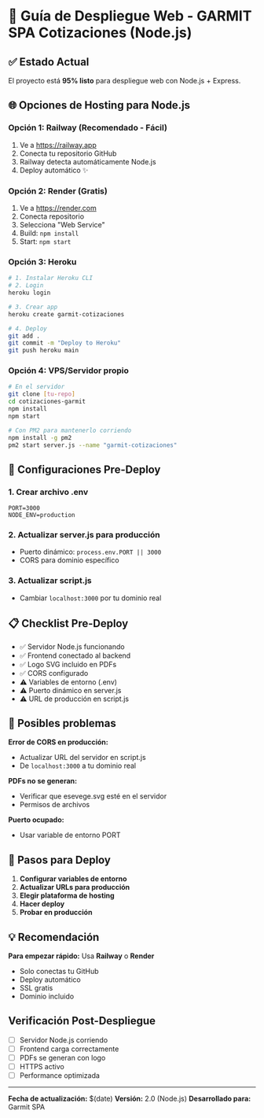 # 🚀 Guía de Despliegue Web - GARMIT SPA Cotizaciones (Node.js)

## ✅ Estado Actual
El proyecto está **95% listo** para despliegue web con Node.js + Express.

## 🌐 Opciones de Hosting para Node.js

### Opción 1: Railway (Recomendado - Fácil)
1. Ve a https://railway.app
2. Conecta tu repositorio GitHub
3. Railway detecta automáticamente Node.js
4. Deploy automático ✨

### Opción 2: Render (Gratis)
1. Ve a https://render.com
2. Conecta repositorio
3. Selecciona "Web Service"
4. Build: `npm install`
5. Start: `npm start`

### Opción 3: Heroku
```bash
# 1. Instalar Heroku CLI
# 2. Login
heroku login

# 3. Crear app
heroku create garmit-cotizaciones

# 4. Deploy
git add .
git commit -m "Deploy to Heroku"
git push heroku main
```

### Opción 4: VPS/Servidor propio
```bash
# En el servidor
git clone [tu-repo]
cd cotizaciones-garmit
npm install
npm start

# Con PM2 para mantenerlo corriendo
npm install -g pm2
pm2 start server.js --name "garmit-cotizaciones"
```

## 🔧 Configuraciones Pre-Deploy

### 1. Crear archivo .env
```
PORT=3000
NODE_ENV=production
```

### 2. Actualizar server.js para producción
- Puerto dinámico: `process.env.PORT || 3000`
- CORS para dominio específico

### 3. Actualizar script.js
- Cambiar `localhost:3000` por tu dominio real

## 📋 Checklist Pre-Deploy

- ✅ Servidor Node.js funcionando
- ✅ Frontend conectado al backend
- ✅ Logo SVG incluido en PDFs
- ✅ CORS configurado
- ⚠️ Variables de entorno (.env)
- ⚠️ Puerto dinámico en server.js
- ⚠️ URL de producción en script.js

## 🐛 Posibles problemas

**Error de CORS en producción:**
- Actualizar URL del servidor en script.js
- De `localhost:3000` a tu dominio real

**PDFs no se generan:**
- Verificar que esevege.svg esté en el servidor
- Permisos de archivos

**Puerto ocupado:**
- Usar variable de entorno PORT

## 🎯 Pasos para Deploy

1. **Configurar variables de entorno**
2. **Actualizar URLs para producción**
3. **Elegir plataforma de hosting**
4. **Hacer deploy**
5. **Probar en producción**

## 💡 Recomendación

**Para empezar rápido:** Usa **Railway** o **Render**
- Solo conectas tu GitHub
- Deploy automático
- SSL gratis
- Dominio incluido

## Verificación Post-Despliegue

- [ ] Servidor Node.js corriendo
- [ ] Frontend carga correctamente
- [ ] PDFs se generan con logo
- [ ] HTTPS activo
- [ ] Performance optimizada

---
**Fecha de actualización:** $(date)
**Versión:** 2.0 (Node.js)
**Desarrollado para:** Garmit SPA